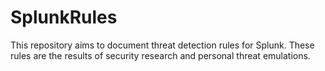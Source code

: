 # SplunkRules
This repository aims to document threat detection rules for Splunk. These rules are the results of security research and personal threat emulations.
